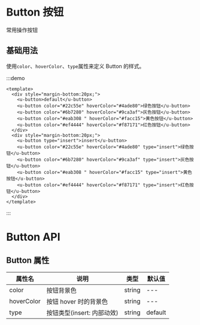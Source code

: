 # Button 按钮

常用操作按钮

## 基础用法

使用`color`、`hoverColor`、`type`属性来定义 Button 的样式。

:::demo

```vue
<template>
  <div style="margin-bottom:20px;">
    <u-button>default</u-button>
    <u-button color="#22c55e" hoverColor="#4ade80">绿色按钮</u-button>
    <u-button color="#6b7280" hoverColor="#9ca3af">灰色按钮</u-button>
    <u-button color="#eab308 " hoverColor="#facc15">黄色按钮</u-button>
    <u-button color="#ef4444" hoverColor="#f87171">红色按钮</u-button>
  </div>
  <div style="margin-bottom:20px;">
    <u-button type="insert">insert</u-button>
    <u-button color="#22c55e" hoverColor="#4ade80" type="insert">绿色按钮</u-button>
    <u-button color="#6b7280" hoverColor="#9ca3af" type="insert">灰色按钮</u-button>
    <u-button color="#eab308 " hoverColor="#facc15" type="insert">黄色按钮</u-button>
    <u-button color="#ef4444" hoverColor="#f87171" type="insert">红色按钮</u-button>
  </div>
</template>
```

:::

# Button API

## Button 属性

| 属性名     | 说明                       | 类型   | 默认值  |
| ---------- | -------------------------- | ------ | ------- |
| color      | 按钮背景色                 | string | ---     |
| hoverColor | 按钮 hover 时的背景色      | string | ---     |
| type       | 按钮类型(insert: 内部动效) | string | default |
